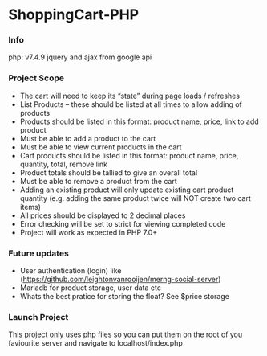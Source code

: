 # ShoppingCart-PHP

### Info
php: v7.4.9
jquery and ajax from google api

### Project Scope

* The cart will need to keep its “state” during page loads / refreshes
* List Products – these should be listed at all times to allow adding of products
* Products should be listed in this format: product name, price, link to add product
* Must be able to add a product to the cart
* Must be able to view current products in the cart
* Cart products should be listed in this format: product name, price, quantity, total, remove link
* Product totals should be tallied to give an overall total
* Must be able to remove a product from the cart
* Adding an existing product will only update existing cart product quantity (e.g. adding the same product twice will NOT create two cart items)
* All prices should be displayed to 2 decimal places
* Error checking will be set to strict for viewing completed code
* Project will work as expected in PHP 7.0+

### Future updates

* User authentication (login) like (https://github.com/leightonvanrooijen/merng-social-server)
* Mariadb for product storage, user data etc
* Whats the best pratice for storing the float? See $price storage

### Launch Project

This project only uses php files so you can put them on the root of you faviourite server and navigate to localhost/index.php
